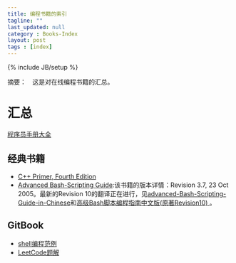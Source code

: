 ```yaml
---
title: 编程书籍的索引
tagline: ""
last_updated: null
category : Books-Index
layout: post
tags : [index]
---
```

{% include JB/setup %}

摘要：　这是对在线编程书籍的汇总。

<!-- more -->

# 汇总
[程序员手册大全](http://manual.51yip.com/)

## 经典书籍

+ [C++ Primer, Fourth Edition](http://manual.51yip.com/c++/)
+ [Advanced Bash-Scripting Guide](http://manual.51yip.com/shell/):该书籍的版本详情：Revision 3.7, 23 Oct 2005。最新的Revision 10的翻译正在进行，见[advanced-Bash-Scripting-Guide-in-Chinese](https://github.com/LinuxStory/Advanced-Bash-Scripting-Guide-in-Chinese)和[高级Bash脚本编程指南中文版(原著Revision10) ](https://www.gitbook.com/book/imcmy/advanced-bash-scripting-guide-in-chinese/details)。

## GitBook

+ [shell编程范例](https://tinylab.gitbooks.io/shellbook/content/zh/chapters/01-chapter4.html)
+ [LeetCode题解](https://www.gitbook.com/book/siddontang/leetcode-solution/details)
